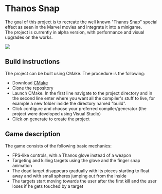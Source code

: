 # Thanos Snap
 
The goal of this project is to recreate the well known "Thanos Snap" special effect as seen in the Marvel movies and integrate it into a minigame.<br>
The project is currently in alpha version, with performance and visual upgrades on the works.

![](fig/kill-effect.gif)
## Build instructions

The project can be built using CMake. The procedure is the following:
- Download [CMake](https://cmake.org/download/)
- Clone the repository
- Launch CMake. In the first line navigate to the project directory and in the second line enter where you want all the compiler's stuff to live, for example a new folder inside the directory named "build".
- Click configure and choose your preferred compiler/generator (the project were developed using Visual Studio) 
- Click on generate to create the project

## Game description
The game consists of the following basic mechanics:
- FPS-like controls, with a Thanos glove instead of a weapon
- Targeting and killing targets using the glove and the finger snap animation
- The dead target disappears gradually with its pieces starting to float away and with small spheres jumping out from the inside
- The targets start moving towards the user after the first kill and the user loses if he gets touched by a target
